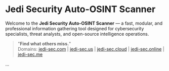 

# Jedi Security Auto-OSINT Scanner

Welcome to the **Jedi Security Auto-OSINT Scanner** — a fast, modular, and professional information gathering tool designed for cybersecurity specialists, threat analysts, and open-source intelligence operations.

> "**Find what others miss.**"  
> Domains: [jedi-sec.com](https://jedi-sec.com) | [jedi-sec.us](https://jedi-sec.us) | [jedi-sec.cloud](https://jedi-sec.cloud) | [jedi-sec.online](https://jedi-sec.online) | [jedi-sec.me](https://jedi-sec.me)

...
